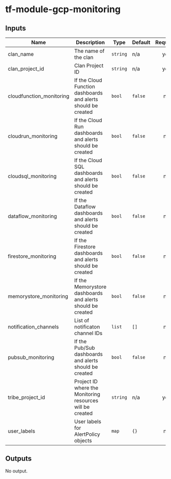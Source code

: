# tf-module-gcp-monitoring

## Inputs

| Name | Description | Type | Default | Required |
|------|-------------|------|---------|:--------:|
| clan\_name | The name of the clan | `string` | n/a | yes |
| clan\_project\_id | Clan Project ID | `string` | n/a | yes |
| cloudfunction\_monitoring | If the Cloud Function dashboards and alerts should be created | `bool` | `false` | no |
| cloudrun\_monitoring | If the Cloud Run dashboards and alerts should be created | `bool` | `false` | no |
| cloudsql\_monitoring | If the Cloud SQL dashboards and alerts should be created | `bool` | `false` | no |
| dataflow\_monitoring | If the Dataflow dashboards and alerts should be created | `bool` | `false` | no |
| firestore\_monitoring | If the Firestore dashboards and alerts should be created | `bool` | `false` | no |
| memorystore\_monitoring | If the Memorystore dashboards and alerts should be created | `bool` | `false` | no |
| notification\_channels | List of notificaton channel IDs | `list` | `[]` | no |
| pubsub\_monitoring | If the Pub/Sub dashboards and alerts should be created | `bool` | `false` | no |
| tribe\_project\_id | Project ID where the Monitoring resources will be created | `string` | n/a | yes |
| user\_labels | User labels for AlertPolicy objects | `map` | `{}` | no |

## Outputs

No output.
